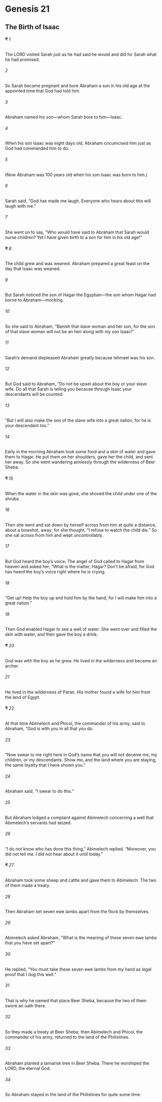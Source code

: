 # Genesis 21
## The Birth of Isaac
###### ¶ 1
The LORD visited Sarah just as he had said he would and did for Sarah what he had promised.
###### 2
So Sarah became pregnant and bore Abraham a son in his old age at the appointed time that God had told him.
###### 3
Abraham named his son—whom Sarah bore to him—Isaac.
###### 4
When his son Isaac was eight days old, Abraham circumcised him just as God had commanded him to do.
###### 5
(Now Abraham was 100 years old when his son Isaac was born to him.)
###### 6
Sarah said, “God has made me laugh. Everyone who hears about this will laugh with me.”
###### 7
She went on to say, “Who would have said to Abraham that Sarah would nurse children? Yet I have given birth to a son for him in his old age!”
###### ¶ 8
The child grew and was weaned. Abraham prepared a great feast on the day that Isaac was weaned.
###### 9
But Sarah noticed the son of Hagar the Egyptian—the son whom Hagar had borne to Abraham—mocking.
###### 10
So she said to Abraham, “Banish that slave woman and her son, for the son of that slave woman will not be an heir along with my son Isaac!”
###### 11
Sarah’s demand displeased Abraham greatly because Ishmael was his son.
###### 12
But God said to Abraham, “Do not be upset about the boy or your slave wife. Do all that Sarah is telling you because through Isaac your descendants will be counted.
###### 13
“But I will also make the son of the slave wife into a great nation, for he is your descendant too.”
###### 14
Early in the morning Abraham took some food and a skin of water and gave them to Hagar. He put them on her shoulders, gave her the child, and sent her away. So she went wandering aimlessly through the wilderness of Beer Sheba.
###### ¶ 15
When the water in the skin was gone, she shoved the child under one of the shrubs.
###### 16
Then she went and sat down by herself across from him at quite a distance, about a bowshot, away; for she thought, “I refuse to watch the child die.” So she sat across from him and wept uncontrollably.
###### 17
But God heard the boy’s voice. The angel of God called to Hagar from heaven and asked her, “What is the matter, Hagar? Don’t be afraid, for God has heard the boy’s voice right where he is crying.
###### 18
“Get up! Help the boy up and hold him by the hand, for I will make him into a great nation.”
###### 19
Then God enabled Hagar to see a well of water. She went over and filled the skin with water, and then gave the boy a drink.
###### ¶ 20
God was with the boy as he grew. He lived in the wilderness and became an archer.
###### 21
He lived in the wilderness of Paran. His mother found a wife for him from the land of Egypt.
###### ¶ 22
At that time Abimelech and Phicol, the commander of his army, said to Abraham, “God is with you in all that you do.
###### 23
“Now swear to me right here in God’s name that you will not deceive me, my children, or my descendants. Show me, and the land where you are staying, the same loyalty that I have shown you.”
###### 24
Abraham said, “I swear to do this.”
###### 25
But Abraham lodged a complaint against Abimelech concerning a well that Abimelech’s servants had seized.
###### 26
“I do not know who has done this thing,” Abimelech replied. “Moreover, you did not tell me. I did not hear about it until today.”
###### ¶ 27
Abraham took some sheep and cattle and gave them to Abimelech. The two of them made a treaty.
###### 28
Then Abraham set seven ewe lambs apart from the flock by themselves.
###### 29
Abimelech asked Abraham, “What is the meaning of these seven ewe lambs that you have set apart?”
###### 30
He replied, “You must take these seven ewe lambs from my hand as legal proof that I dug this well.”
###### 31
That is why he named that place Beer Sheba, because the two of them swore an oath there.
###### 32
So they made a treaty at Beer Sheba; then Abimelech and Phicol, the commander of his army, returned to the land of the Philistines.
###### 33
Abraham planted a tamarisk tree in Beer Sheba. There he worshiped the LORD, the eternal God.
###### 34
So Abraham stayed in the land of the Philistines for quite some time.
